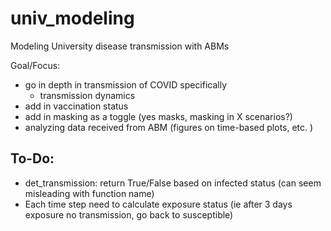 # univ_modeling
Modeling University disease transmission with ABMs

Goal/Focus: 
- go in depth in transmission of COVID specifically 
    - transmission dynamics 
- add in vaccination status
- add in masking as a toggle (yes masks, masking in X scenarios?)
- analyzing data received from ABM (figures on time-based plots, etc. )  

## To-Do: 
- det_transmission: return True/False based on infected status (can seem misleading with function name)
- Each time step need to calculate exposure status (ie after 3 days exposure no transmission, go back to susceptible) 